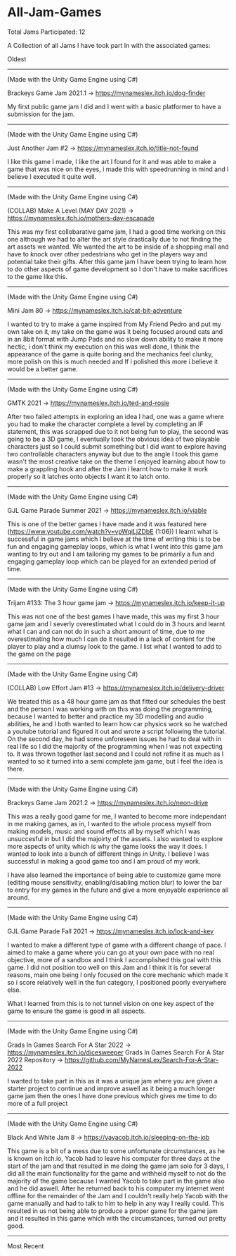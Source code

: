 # All-Jam-Games

Total Jams Participated: 12

A Collection of all Jams I have took part In with the associated games:

Oldest 

_________________________________________________________________________________________________________________________________________________________________________
(Made with the Unity Game Engine using C#)

Brackeys Game Jam 2021.1 ->  https://mynameslex.itch.io/dog-finder

My first public game jam I did and I went with a basic platformer to have a submission for the jam.

_________________________________________________________________________________________________________________________________________________________________________

(Made with the Unity Game Engine using C#)

Just Another Jam #2 -> https://mynameslex.itch.io/title-not-found

I like this game I made, I like the art I found for it and was able to make a game that was nice on the eyes, i made this with speedrunning in mind and I believe I executed it quite well.

_________________________________________________________________________________________________________________________________________________________________________

(Made with the Unity Game Engine using C#)

(COLLAB) Make A Level (MAY DAY 2021) -> https://mynameslex.itch.io/mothers-day-escapade

This was my first collobarative game jam, I had a good time working on this one although we had to alter the art style drastically due to not finding the art assets we wanted. We wanted the art to be inside of a shopping mall and have to knock over other pedestrians who get in the players way and potential take their gifts. After this game jam I have been trying to learn how to do other aspects of game development so I don't have to make sacrifices to the game like this.

_________________________________________________________________________________________________________________________________________________________________________

(Made with the Unity Game Engine using C#)

Mini Jam 80 -> https://mynameslex.itch.io/cat-bit-adventure

I wanted to try to make a game inspired from My Friend Pedro and put my own take on it, my take on the game was it being focused around cats and in an 8bit format with Jump Pads and no slow down ability to make it more hectic, i don't think my execution on this was well done, I think the appearance of the game is quite boring and the mechanics feel clunky, more polish on this is much needed and If i polished this more i believe it would be a better game.

_________________________________________________________________________________________________________________________________________________________________________

(Made with the Unity Game Engine using C#)

GMTK 2021 -> https://mynameslex.itch.io/ted-and-rosie

After two failed attempts in exploring an idea I had, one was a game where you had to make the character complete a level by completing an IF statement, this was scrapped due to it not being fun to play, the second was going to be a 3D game, I eventually took the obvious idea of two playable characters just so I could submit something but I did want to explore having two controllable characters anyway but due to the angle I took this game wasn't the most creative take on the theme I enjoyed learning about how to make a grappling hook and after the Jam i learnt how to make it work properly so it latches onto objects I want it to latch onto.

_________________________________________________________________________________________________________________________________________________________________________

(Made with the Unity Game Engine using C#)

GJL Game Parade Summer 2021 -> https://mynameslex.itch.io/viable

This is one of the better games I have made and it was featured here (https://www.youtube.com/watch?v=vpWqiLjZDbE (1:06)) I learnt what is successful in game jams which I believe at the time of writing this is to be fun and engaging gameplay loops, which is what I went into this game jam wanting to try out and I am tailoring my games to be primarily a fun and engaging gameplay loop which can be played for an extended period of time.

_________________________________________________________________________________________________________________________________________________________________________

(Made with the Unity Game Engine using C#)

Trijam #133: The 3 hour game jam -> https://mynameslex.itch.io/keep-it-up

This was not one of the best games I have made, this was my first 3 hour game jam and I severly overestimated what I could do in 3 hours and learnt what I can and can not do in such a short amount of time, due to me overestimating how much I can do it resulted in a lack of content for the player to play and a clumsy look to the game. I list what I wanted to add to the game on the page

_________________________________________________________________________________________________________________________________________________________________________

(Made with the Unity Game Engine using C#)

(COLLAB) Low Effort Jam #13 -> https://mynameslex.itch.io/delivery-driver 

We treated this as a 48 hour game jam as that fitted our schedules the best and the person I was working with on this was doing the programming, because I wanted to better and practice my 3D modelling and audio abilities, he and I both wanted to learn how car physics work so he watched a youtube tutorial and figured it out and wrote a script following the tutorial. On the second day, he had some unforeseen issues he had to deal with in real life so I did the majority of the programming when I was not expecting to. It was thrown together last second and I could not refine it as much as I wanted to so it turned into a semi complete jam game, but I feel the idea is there.

_________________________________________________________________________________________________________________________________________________________________________

(Made with the Unity Game Engine using C#)

Brackeys Game Jam 2021.2 -> https://mynameslex.itch.io/neon-drive

This was a really good game for me, I wanted to become more independant in me making games, as in, I wanted to the whole process myself from making models, music and sound effects all by myself which I was unsuccesful in but I did the majoirty of the assets. I also wanted to explore more aspects of unity which is why the game looks the way it does. I wanted to look into a bunch of different things in Unity. I believe I was successful in making a good game too and I am proud of my work.

I have also learned the importance of being able to customize game more (editing mouse sensitivity, enabling/disabling motion blur) to lower the bar to entry for my games in the future and give a more enjoyable experience all around.

_________________________________________________________________________________________________________________________________________________________________________

(Made with the Unity Game Engine using C#)

GJL Game Parade Fall 2021 -> https://mynameslex.itch.io/lock-and-key

I wanted to make a different type of game with a different change of pace. I aimed to make a game where you can go at your own pace with no real objective, more of a sandbox and I think I accomplished this goal with this game. I did not position too well on this Jam and I think it is for several reasons, main one being I only focused on the core mechanic which made it so i score relatively well in the fun category, I positioned poorly everywhere else.

What I learned from this is to not tunnel vision on one key aspect of the game to ensure the game is good in all aspects.

_________________________________________________________________________________________________________________________________________________________________________

(Made with the Unity Game Engine using C#)

Grads In Games Search For A Star 2022 -> https://mynameslex.itch.io/dicesweeper
Grads In Games Search For A Star 2022 Repository -> https://github.com/MyNamesLex/Search-For-A-Star-2022

I wanted to take part in this as it was a unique jam where you are given a starter project to continue and improve aswell as it being a much longer game jam then the ones I have done previous which gives me time to do more of a full project

_________________________________________________________________________________________________________________________________________________________________________


(Made with the Unity Game Engine using C#)

Black And White Jam 8 -> https://yayacob.itch.io/sleeping-on-the-job

This game is a bit of a mess due to some unfortunate circumstances, as he is known on itch.io, Yacob had to leave his computer for three days at the start of the jam and that resulted in me doing the game jam solo for 3 days, I did all the main functionality for the game and withheld myself to not do the majority of the game because I wanted Yacob to take part in the game also and he did aswell. After he returned back to his computer my internet went offline for the remainder of the Jam and I couldn't really help Yacob with the game manually and had to talk to him to help in any way I really could. This resulted in us not being able to produce a proper game for the game jam and it resulted in this game which with the circumstances, turned out pretty good.

_________________________________________________________________________________________________________________________________________________________________________

Most Recent
